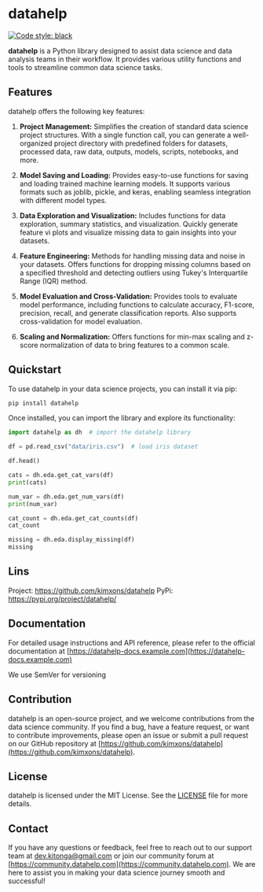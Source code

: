 # datahelp

[![Code style: black](https://img.shields.io/badge/code%20style-black-000000.svg)](https://github.com/psf/black)

**datahelp** is a Python library designed to assist data science and data analysis teams in their workflow. It provides various utility functions and tools to streamline common data science tasks.

## Features

datahelp offers the following key features:

1. **Project Management:** Simplifies the creation of standard data science project structures. With a single function call, you can generate a well-organized project directory with predefined folders for datasets, processed data, raw data, outputs, models, scripts, notebooks, and more.

2. **Model Saving and Loading:** Provides easy-to-use functions for saving and loading trained machine learning models. It supports various formats such as joblib, pickle, and keras, enabling seamless integration with different model types.

3. **Data Exploration and Visualization:** Includes functions for data exploration, summary statistics, and visualization. Quickly generate feature vi plots and visualize missing data to gain insights into your datasets.

4. **Feature Engineering:** Methods for handling missing data and noise in your datasets. Offers functions for dropping missing columns based on a specified threshold and detecting outliers using Tukey's Interquartile Range (IQR) method.

5. **Model Evaluation and Cross-Validation:** Provides tools to evaluate model performance, including functions to calculate accuracy, F1-score, precision, recall, and generate classification reports. Also supports cross-validation for model evaluation.

6. **Scaling and Normalization:** Offers functions for min-max scaling and z-score normalization of data to bring features to a common scale.

## Quickstart

To use datahelp in your data science projects, you can install it via pip:

```bash
pip install datahelp
```

Once installed, you can import the library and explore its functionality:

```python
import datahelp as dh  # import the datahelp library

df = pd.read_csv("data/iris.csv")  # load iris dataset

df.head()

cats = dh.eda.get_cat_vars(df)
print(cats)

num_var = dh.eda.get_num_vars(df)
print(num_var)

cat_count = dh.eda.get_cat_counts(df)
cat_count

missing = dh.eda.display_missing(df)
missing
```
## Lins
Project: https://github.com/kimxons/datahelp
PyPi: https://pypi.org/project/datahelp/

## Documentation

For detailed usage instructions and API reference, please refer to the official documentation at [https://datahelp-docs.example.com](https://datahelp-docs.example.com)

We use SemVer for versioning

## Contribution

datahelp is an open-source project, and we welcome contributions from the data science community. If you find a bug, have a feature request, or want to contribute improvements, please open an issue or submit a pull request on our GitHub repository at [https://github.com/kimxons/datahelp](https://github.com/kimxons/datahelp).

## License

datahelp is licensed under the MIT License. See the [LICENSE](https://github.com/datahelp/datahelp/blob/main/LICENSE) file for more details.

## Contact

If you have any questions or feedback, feel free to reach out to our support team at dev.kitonga@gmail.com or join our community forum at [https://community.datahelp.com](https://community.datahelp.com). We are here to assist you in making your data science journey smooth and successful!

